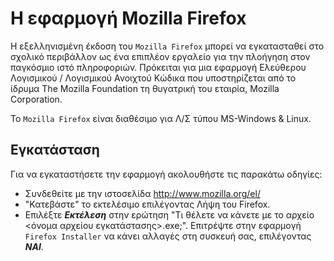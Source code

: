 # Η εφαρμογή Mozilla Firefox

Η εξελληνισμένη έκδοση του ```Mozilla Firefox``` μπορεί να εγκατασταθεί στο σχολικό περιβάλλον ως ένα επιπλέον εργαλείο για την πλοήγηση στον παγκόσμιο ιστό πληροφοριών. Πρόκειται για μια εφαρμογή Ελεύθερου Λογισμικού / Λογισμικού Ανοιχτού Κώδικα που υποστηρίζεται από το ίδρυμα The Mozilla Foundation τη θυγατρική του εταιρία, Mozilla Corporation. 

Το ```Mozilla Firefox``` είναι διαθέσιμο για Λ/Σ τύπου MS-Windows & Linux.

## Εγκατάσταση

Για να εγκαταστήσετε την εφαρμογή ακολουθήστε τις παρακάτω οδηγίες:

- Συνδεθείτε με την ιστοσελίδα http://www.mozilla.org/el/
- "Κατεβάστε" το εκτελέσιμο επιλέγοντας Λήψη του Firefox.
- Επιλέξτε ***Εκτέλεση*** στην ερώτηση "Τι θέλετε να κάνετε με το αρχείο <όνομα αρχείου εγκατάστασης>.exe;".
Επιτρέψτε στην εφαρμογή ```Firefox Installer``` να κάνει αλλαγές στη συσκευή σας, επιλέγοντας ***ΝΑΙ***.
